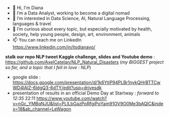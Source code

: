 - 👋 Hi, I'm Diana
- 🌱 I’m a Data Analyst, working to become a digital nomad
- 👀 I’m interested in Data Science, AI, Natural Language Processing, languages & travel
- 💞️ I’m curious about every topic, but especially motivated by health, society, help young people, design, art, environment, animals
- 📫 You can reach me on LinkedIn https://www.linkedin.com/in/itsdianavo/

**stalk our repo NLP tweet Kaggle challenge, slides and Youtube demo** : https://github.com/AxelCatelan/NLP_Natural_Disasters
(*my BIGGEST project so far, and a topic that I fell in love : NLP*)
- google slide : https://docs.google.com/presentation/d/1k6YtiP94PLBr1nykQHrBTTCwWD4lAIZ-6ldgQ3-6dTY/edit?usp=drivesdk
- presentation of results in an official Demo Day at Startway : *forward to 12:35* 22:11 https://www.youtube.com/watch?v=nGc_YMBqNJU&list=PLlLbGazPpRfgiPqYam91OV9O0Me3bAQlC&index=18&ab_channel=LeWagon


<!---
petithyggebot/petithyggebot is a ✨ special ✨ repository because its `README.md` (this file) appears on your GitHub profile.
You can click the Preview link to take a look at your changes.
--->
